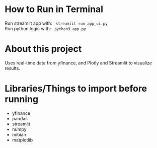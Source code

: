 # How to Run in Terminal
Run streamlit app with: <code> streamlit run app_ui.py</code> <br>
Run python logic with: <code> python3 app.py </code>

# About this project
Uses real-time data from yfinance, and Plotly and Streamlit to visualize results. 

# Libraries/Things to import before running
- yfinance
- pandas
- streamlit
- numpy
- mibian
- matplotlib